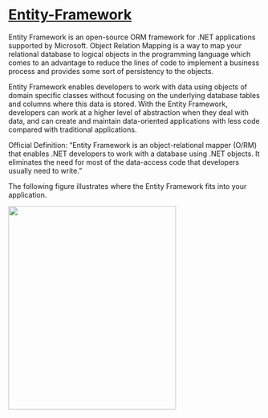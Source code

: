 # [Entity-Framework](https://docs.microsoft.com/en-us/ef/)

Entity Framework is an open-source ORM framework for .NET applications supported by Microsoft. Object Relation Mapping is a way to map your relational database to logical objects in the programming language which comes to an advantage to reduce the lines of code to implement a business process and provides some sort of persistency to the objects. </p>
Entity Framework enables developers to work with data using objects of domain specific classes without focusing on the underlying database tables and columns where this data is stored. With the Entity Framework, developers can work at a higher level of abstraction when they deal with data, and can create and maintain data-oriented applications with less code compared with traditional applications.
<p> Official Definition: “Entity Framework is an object-relational mapper (O/RM) that enables .NET developers to work with a database using .NET objects. It eliminates the need for most of the data-access code that developers usually need to write.”
</p>
<p>  The following figure illustrates where the Entity Framework fits into your application.</p>
 <img src="https://user-images.githubusercontent.com/45730967/53954204-f3e86a80-40ee-11e9-8497-d3039ab8ad93.png" width="334px" height="405px" />
